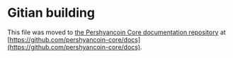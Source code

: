 Gitian building
================

This file was moved to [the Pershyancoin Core documentation repository](https://github.com/pershyancoin-core/docs/blob/master/gitian-building.md) at [https://github.com/pershyancoin-core/docs](https://github.com/pershyancoin-core/docs).
